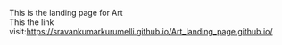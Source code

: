 This is the landing page for Art        
This the link visit:https://sravankumarkurumelli.github.io/Art_landing_page.github.io/
